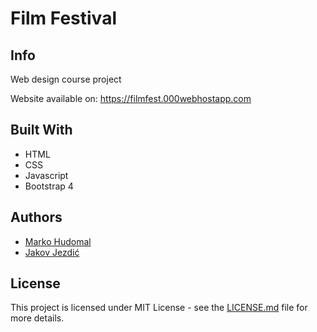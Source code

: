 # Film Festival

## Info

Web design course project

Website available on: https://filmfest.000webhostapp.com

## Built With
* HTML
* CSS
* Javascript
* Bootstrap 4

## Authors

* [Marko Hudomal](https://github.com/marko-hudomal)
* [Jakov Jezdić](https://github.com/jakovj)

## License

This project is licensed under MIT License - see the [LICENSE.md](LICENSE.md) file for more details.

